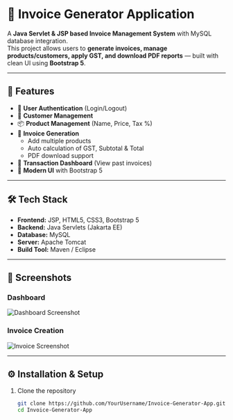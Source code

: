 # 🧾 Invoice Generator Application

A **Java Servlet & JSP based Invoice Management System** with MySQL database integration.  
This project allows users to **generate invoices, manage products/customers, apply GST, and download PDF reports** — built with clean UI using **Bootstrap 5**.

---

## 🚀 Features
- 🔐 **User Authentication** (Login/Logout)
- 👤 **Customer Management**
- 📦 **Product Management** (Name, Price, Tax %)
- 🧾 **Invoice Generation**
  - Add multiple products
  - Auto calculation of GST, Subtotal & Total
  - PDF download support
- 📑 **Transaction Dashboard** (View past invoices)
- 🎨 **Modern UI** with Bootstrap 5

---

## 🛠️ Tech Stack
- **Frontend:** JSP, HTML5, CSS3, Bootstrap 5
- **Backend:** Java Servlets (Jakarta EE)
- **Database:** MySQL
- **Server:** Apache Tomcat
- **Build Tool:** Maven / Eclipse

---

## 📸 Screenshots
### Dashboard
![Dashboard Screenshot](docs/images/dashboard.png)

### Invoice Creation
![Invoice Screenshot](docs/images/invoice.png)

---

## ⚙️ Installation & Setup

1. Clone the repository
   ```bash
   git clone https://github.com/YourUsername/Invoice-Generator-App.git
   cd Invoice-Generator-App
